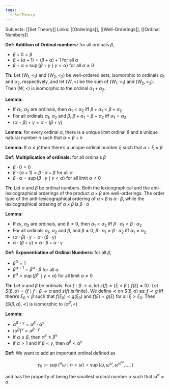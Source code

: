 ```yaml
---
tags:
  - SetTheory
---
```

Subjects: [[Set Theory]]
Links: [[Orderings]], [[Well-Orderings]], [[Ordinal Numbers]]

**Def: Addition of Ordinal numbers:** for all ordinals $\beta$,
- $\beta +0 = \beta$
- $\beta+(\alpha+1) = (\beta+\alpha)+1$ for all $\alpha$
- $\beta + \alpha = \sup \{\beta + \gamma \mid \gamma < \alpha\}$ for all $\alpha \ne 0$

********Th:******** Let $(W_1, <_1)$ and $(W_2, <_2)$ be well-ordered sets, isomorphic to ordinals $\alpha_1$ and $\alpha_2$, respectively, and let $(W ,<)$ be the sum of $(W_1, <_1)$ and $(W_2, <_2)$. Then $(W,<)$ is isomorphic to the ordinal $\alpha_1 +\alpha_2$.

********Lemma:********
- If $\alpha_1$, $\alpha_2$ are ordinals, then $\alpha_1 < \alpha_2$ iff $\beta +\alpha_1 < \beta +\alpha_2$
- For all ordinals $\alpha_1$, $\alpha_2$ and $\beta$, $\beta +\alpha_1 = \beta+\alpha_2$ iff $\alpha_1= \alpha_2$
- $(\alpha+\beta)+\gamma = \alpha +(\beta+\gamma)$

**************Lemma:************** for every ordinal $\alpha$, there is a unique limit ordinal $\beta$ and a unique natural number $n$ such that $\alpha = \beta +n$

**************Lemma:************** If $\alpha \le \beta$ then there’s a unique ordinal number $\xi$ such that $\alpha +\xi = \beta$

**Def: Multiplication of ordinals:** for all ordinals $\beta$

- $\beta\cdot 0 =0$
- $\beta\cdot (\alpha+1) = \beta\cdot \alpha+ \beta$ for all $\alpha$
- $\beta\cdot \alpha = \sup\{ \beta\cdot \gamma \mid \gamma < \alpha\}$ for all limit $\alpha \ne 0$

********Th:******** Let $\alpha$ and $\beta$ be ordinal numbers. Both the lexicographical and the anti-lexicographical orderings of the product $\alpha \times \beta$ are well-orderings. The order type of the anti-lexicographical ordering of ${\alpha \times \beta}$ is $\alpha \cdot \beta$, while the lexicographical ordering of $\alpha \times \beta$ is $\beta\cdot \alpha$

**Lemma:**
- If $\alpha_1$, $\alpha_2$ are ordinals, and $\beta \ne 0$, then $\alpha_1 < \alpha_2$ iff $\beta \cdot \alpha_1 < \beta \cdot \alpha_2$
- For all ordinals $\alpha_1$, $\alpha_2$ and $\beta$, and $\beta \ne 0$, $\beta \cdot \alpha_1 = \beta\cdot \alpha_2$ iff $\alpha_1= \alpha_2$
- $(\alpha\cdot\beta)\cdot \gamma = \alpha \cdot(\beta\cdot\gamma)$
- $\alpha\cdot (\beta+\gamma) = \alpha \cdot\beta+ \alpha \cdot\gamma$

********************************************************************************Def: Exponentiation of Ordinal Numbers:******************************************************************************** for all $\beta$,

- $\beta^0 =1$
- $\beta^{\alpha+1} = \beta^\alpha \cdot \beta$ for all $\alpha$
- $\beta^\alpha = \sup\{\beta^\gamma \mid \gamma< \alpha\}$ for all limit $\alpha \ne 0$

**Th:** Let $\alpha$ and $\beta$ be ordinals. For $f: \beta \to \alpha$, let $s(f)= \{\xi <\beta\mid f(\xi ) \ne 0\}$. Let $S(\beta, \alpha) = \{f \mid f:\beta \to \alpha \text{ and } s(f) \text{ is finite}\}$. We define $\prec$ on $S(\beta, \alpha)$ as: $f\prec g$ iff there’s $\xi _0 < \beta$ such that $f(\xi_0) < g(\xi_0)$ and $f(\xi) = g(\xi )$ for all $\xi > \xi_0$. Then $(S(\beta, \alpha), \prec)$ is isomorphic to ${(\alpha^\beta, <)}$

**Lemma:**
- $\alpha ^{\beta+\gamma} = \alpha ^\beta \cdot \alpha^\gamma$
- $(\alpha^\beta)^\gamma = \alpha^{\beta\cdot \gamma}$
- If $\alpha \le \beta$, then $\alpha ^\gamma \le \beta^\gamma$
- if $\alpha>1$ and if $\beta< \gamma$, then $\alpha ^\beta < \alpha ^\gamma$

**Def:** We want to add an important ordinal defined as

$$ \varepsilon_0 := \sup\{ {^n \omega} \mid n < \omega\} = \sup \{ \omega, \omega^\omega, \omega^{\omega^\omega}, \dots, \} $$

and has the property of being the smallest ordinal number $\alpha$ such that $\omega^\alpha = \alpha$.